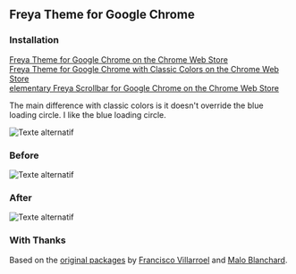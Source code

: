 ## Freya Theme for Google Chrome

### Installation 

[Freya Theme for Google Chrome on the Chrome Web Store](https://chrome.google.com/webstore/detail/freya-theme-for-google-ch/nofpaaefcomkhdkeihhnonlmhajfadgd)  
[Freya Theme for Google Chrome with Classic Colors on the Chrome Web Store](https://chrome.google.com/webstore/detail/freya-theme-classic-color/aabnndoiofgmhennfbcmoapojieflllb)  
[elementary Freya Scrollbar for Google Chrome on the Chrome Web Store](https://chrome.google.com/webstore/detail/elementary-freya-scrollba/dddhhloahgkhcaipmkfjngdalegmcomm)  

The main difference with classic colors is it doesn't override the blue loading circle. I like the blue loading circle.

![Texte alternatif](https://raw.githubusercontent.com/eustasy/freya-theme-for-google-chrome/master/screenshots/freya-look.png "Freya Theme for Google Chrome")

### Before

![Texte alternatif](https://raw.githubusercontent.com/eustasy/freya-theme-for-google-chrome/master/screenshots/google-chrome-before.png "Before")

### After

![Texte alternatif](https://raw.githubusercontent.com/eustasy/freya-theme-for-google-chrome/master/screenshots/google-chrome-after.png "After")

### With Thanks
Based on the [original packages](https://github.com/fsvh/freya-theme-for-google-chrome) by [Francisco Villarroel](https://github.com/fsvh) and [Malo Blanchard](https://github.com/maloblanchard).